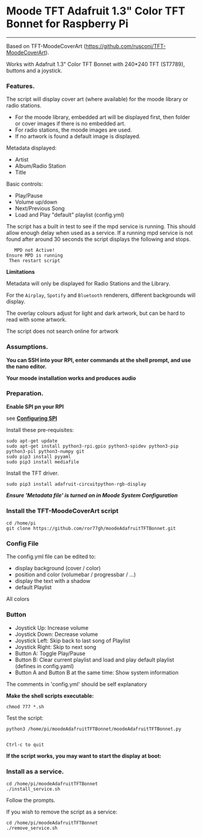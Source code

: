# Moode TFT Adafruit 1.3" Color TFT Bonnet for Raspberry Pi

-------------------------------------------------------


Based on TFT-MoodeCoverArt (https://github.com/rusconi/TFT-MoodeCoverArt).

Works with Adafruit 1.3" Color TFT Bonnet with 240*240 TFT (ST7789), buttons and a joystick.

### Features.

The script will display cover art (where available) for the moode library or radio stations.

* For the moode library, embedded art will be displayed first, then folder or cover images if there is no embedded art.
* For radio stations, the moode images are used.
* If no artwork is found a default image is displayed.

Metadata displayed:
* Artist
* Album/Radio Station
* Title

Basic controls:
* Play/Pause
* Volume up/down
* Next/Previous Song
* Load and Play "default" playlist (config.yml) 

The script has a built in test to see if the mpd service is running. This should allow enough delay when 
used as a service. If a running mpd service is not found after around 30 seconds the script displays the following and stops.

```
   MPD not Active!
Ensure MPD is running
 Then restart script
```

**Limitations**

Metadata will only be displayed for Radio Stations and the Library.

For the `Airplay`, `Spotify` and `Bluetooth` renderers, different backgrounds will display.

The overlay colours adjust for light and dark artwork, but can be hard to read with some artwork.

The script does not search online for artwork

### Assumptions.

**You can SSH into your RPI, enter commands at the shell prompt, and use the nano editor.**

**Your moode installation works and produces audio**

### Preparation.

**Enable SPI pn your RPI**

see [**Configuring SPI**](https://learn.adafruit.com/adafruits-raspberry-pi-lesson-4-gpio-setup/configuring-spi)

Install these pre-requisites:
```
sudo apt-get update
sudo apt-get install python3-rpi.gpio python3-spidev python3-pip python3-pil python3-numpy git
sudo pip3 install pyyaml
sudo pip3 install mediafile
```
Install the TFT driver.

```
sudo pip3 install adafruit-circuitpython-rgb-display
```

***Ensure 'Metadata file' is turned on in Moode System Configuration***

### Install the TFT-MoodeCoverArt script

```
cd /home/pi
git clone https://github.com/ror77gh/moodeAdafruitTFTBonnet.git
```

### Config File

The config.yml file can be edited to:

* display background (cover / color)
* position and color (volumebar / progressbar / ...)
* display the text with a shadow
* default Playlist

All colors 

### Button

* Joystick Up: Increase volume
* Joystick Down: Decrease volume
* Joystick Left: Skip back to last song of Playlist
* Joystick Right: Skip to next song
* Button A: Toggle Play/Pause
* Button B: Clear current playlist and load and play default playlist (defines in config.yaml)
* Button A and Button B at the same time: Show system information

The comments in 'config.yml' should be self explanatory


**Make the shell scripts executable:**

```
chmod 777 *.sh
```

Test the script:

```
python3 /home/pi/moodeAdafruitTFTBonnet/moodeAdafruitTFTBonnet.py


Ctrl-c to quit
```

**If the script works, you may want to start the display at boot:**

### Install as a service.

```
cd /home/pi/moodeAdafruitTFTBonnet
./install_service.sh
```

Follow the prompts.

If you wish to remove the script as a service:

```
cd /home/pi/moodeAdafruitTFTBonnet
./remove_service.sh
```

